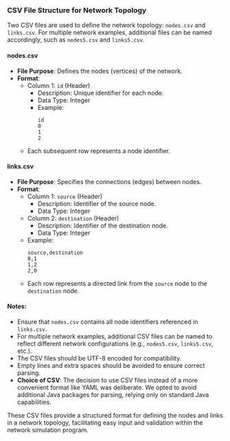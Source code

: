 ### CSV File Structure for Network Topology

Two CSV files are used to define the network topology: `nodes.csv` and `links.csv`. For multiple network examples, additional files can be named accordingly, such as `nodes5.csv` and `links5.csv`.

#### nodes.csv

- **File Purpose**: Defines the nodes (vertices) of the network.
- **Format**:
  - Column 1: `id` (Header)
    - Description: Unique identifier for each node.
    - Data Type: Integer
    - Example: 
      ```
      id
      0
      1
      2
      ```
  - Each subsequent row represents a node identifier.

#### links.csv

- **File Purpose**: Specifies the connections (edges) between nodes.
- **Format**:
  - Column 1: `source` (Header)
    - Description: Identifier of the source node.
    - Data Type: Integer
  - Column 2: `destination` (Header)
    - Description: Identifier of the destination node.
    - Data Type: Integer
  - Example:
    ```
    source,destination
    0,1
    1,2
    2,0
    ```
  - Each row represents a directed link from the `source` node to the `destination` node.

#### Notes:

- Ensure that `nodes.csv` contains all node identifiers referenced in `links.csv`.
- For multiple network examples, additional CSV files can be named to reflect different network configurations (e.g., `nodes5.csv`, `links5.csv`, etc.).
- The CSV files should be UTF-8 encoded for compatibility.
- Empty lines and extra spaces should be avoided to ensure correct parsing.
- **Choice of CSV**: The decision to use CSV files instead of a more convenient format like YAML was deliberate. We opted to avoid additional Java packages for parsing, relying only on standard Java capabilities.
  
These CSV files provide a structured format for defining the nodes and links in a network topology, facilitating easy input and validation within the network simulation program.
